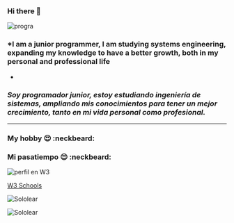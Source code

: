 ### **Hi there** 👋

![progra](https://c.tenor.com/NOYF3f82b_gAAAAC/programmer.gif)

<!--
**miller-vrg/miller-vrg** is a ✨ _special_ ✨ repository because its `README.md` (this file) appears on your GitHub profile.

Here are some ideas to get you started:

- 🔭 I’m currently working on ...
- 🌱 I’m currently learning ...
- 👯 I’m looking to collaborate on ...
- 🤔 I’m looking for help with ...
- 💬 Ask me about ...
- 📫 How to reach me: ...
- 😄 Pronouns: ...
- ⚡ Fun fact: ...
-->
### *I am a junior programmer, I am studying systems engineering, expanding my knowledge to have a better growth, both in my personal and professional life

*

### *Soy programador junior, estoy estudiando ingeniería de sistemas, ampliando mis conocimientos para tener un mejor crecimiento, tanto en mi vida personal como profesional.*
 ___

### My hobby :heart_eyes: :neckbeard:
### Mi pasatiempo :heart_eyes: :neckbeard:

![perfil en W3](https://user-images.githubusercontent.com/79736753/150702599-2762025a-948c-4643-adba-0ee2dbff6dad.png)

[W3 Schools](https://my-learning.w3schools.com/)

![Sololear](https://www.sololearn.com/profile/18005154)

![Sololear](https://www.todoandroid.es/wordpress/wp-content/uploads/2018/06/sololearn.jpg)

